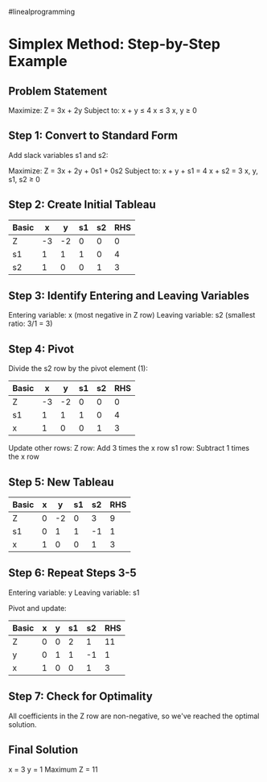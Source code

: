 #linealprogramming
# Simplex Method: Step-by-Step Example

## Problem Statement

Maximize: Z = 3x + 2y
Subject to:
  x + y ≤ 4
  x ≤ 3
  x, y ≥ 0

## Step 1: Convert to Standard Form

Add slack variables s1 and s2:

Maximize: Z = 3x + 2y + 0s1 + 0s2
Subject to:
  x + y + s1 = 4
  x + s2 = 3
  x, y, s1, s2 ≥ 0

## Step 2: Create Initial Tableau

| Basic | x | y | s1 | s2 | RHS |
|-------|---|---|----|----|----|
| Z     |-3 |-2 | 0  | 0  | 0  |
| s1    | 1 | 1 | 1  | 0  | 4  |
| s2    | 1 | 0 | 0  | 1  | 3  |

## Step 3: Identify Entering and Leaving Variables

Entering variable: x (most negative in Z row)
Leaving variable: s2 (smallest ratio: 3/1 = 3)

## Step 4: Pivot

Divide the s2 row by the pivot element (1):

| Basic | x | y | s1 | s2 | RHS |
|-------|---|---|----|----|----|
| Z     |-3 |-2 | 0  | 0  | 0  |
| s1    | 1 | 1 | 1  | 0  | 4  |
| x     | 1 | 0 | 0  | 1  | 3  |

Update other rows:
Z row: Add 3 times the x row
s1 row: Subtract 1 times the x row

## Step 5: New Tableau

| Basic | x | y | s1 | s2 | RHS |
|-------|---|---|----|----|----|
| Z     | 0 |-2 | 0  | 3  | 9  |
| s1    | 0 | 1 | 1  |-1  | 1  |
| x     | 1 | 0 | 0  | 1  | 3  |

## Step 6: Repeat Steps 3-5

Entering variable: y
Leaving variable: s1

Pivot and update:

| Basic | x   | y   | s1  | s2  | RHS |
| ----- | --- | --- | --- | --- | --- |
| Z     | 0   | 0   | 2   | 1   | 11  |
| y     | 0   | 1   | 1   | -1  | 1   |
| x     | 1   | 0   | 0   | 1   | 3   |

## Step 7: Check for Optimality

All coefficients in the Z row are non-negative, so we've reached the optimal solution.

## Final Solution

x = 3
y = 1
Maximum Z = 11